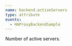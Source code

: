```yaml
---
name: backend.activeServers
type: attribute
events:
  - HAProxyBackendSample
---
```


Number of active servers.